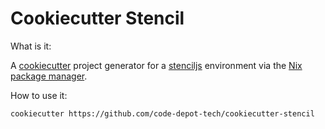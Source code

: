 # Cookiecutter Stencil

What is it: 

  A [cookiecutter](https://github.com/cookiecutter/cookiecutter) project generator for a [stenciljs](https://stenciljs.com) environment via the [Nix package manager](https://nixos.org).

How to use it: 
  
  `cookiecutter https://github.com/code-depot-tech/cookiecutter-stencil`


